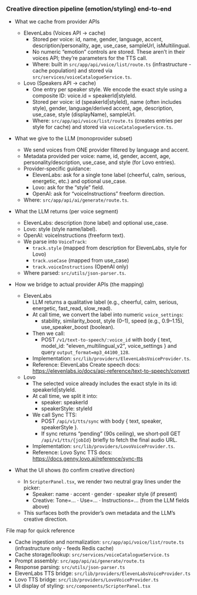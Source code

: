 ### Creative direction pipeline (emotion/styling) end-to-end

- What we cache from provider APIs

  - ElevenLabs (Voices API → cache)
    - Stored per voice: id, name, gender, language, accent, description/personality, age, use_case, sampleUrl, isMultilingual.
    - No numeric “emotion” controls are stored. These aren’t in their voices API; they’re parameters for the TTS call.
    - Where: built in `src/app/api/voice/list/route.ts` (infrastructure - cache population) and stored via `src/services/voiceCatalogueService.ts`.
  - Lovo (Speakers API → cache)
    - One entry per speaker style. We encode the exact style using a composite ID: voice.id = speakerId|styleId.
    - Stored per voice: id (speakerId|styleId), name (often includes style), gender, language/derived accent, age, description, use_case, style (displayName), sampleUrl.
    - Where: `src/app/api/voice/list/route.ts` (creates entries per style for cache) and stored via `voiceCatalogueService.ts`.

- What we give to the LLM (monoprovider subset)

  - We send voices from ONE provider filtered by language and accent.
  - Metadata provided per voice: name, id, gender, accent, age, personality/description, use_case, and style (for Lovo entries).
  - Provider-specific guidance:
    - ElevenLabs: ask for a single tone label (cheerful, calm, serious, energetic, etc.) and optional use_case.
    - Lovo: ask for the “style” field.
    - OpenAI: ask for “voiceInstructions” freeform direction.
  - Where: `src/app/api/ai/generate/route.ts`.

- What the LLM returns (per voice segment)

  - ElevenLabs: description (tone label) and optional use_case.
  - Lovo: style (style name/label).
  - OpenAI: voiceInstructions (freeform text).
  - We parse into `VoiceTrack`:
    - `track.style` (mapped from description for ElevenLabs, style for Lovo)
    - `track.useCase` (mapped from use_case)
    - `track.voiceInstructions` (OpenAI only)
  - Where parsed: `src/utils/json-parser.ts`.

- How we bridge to actual provider APIs (the mapping)

  - ElevenLabs
    - LLM returns a qualitative label (e.g., cheerful, calm, serious, energetic, fast_read, slow_read).
    - At call time, we convert the label into numeric `voice_settings`:
      - stability, similarity_boost, style (0–1), speed (e.g., 0.9–1.15), use_speaker_boost (boolean).
    - Then we call:
      - POST `/v1/text-to-speech/:voice_id` with body { text, model_id: "eleven_multilingual_v2", voice_settings } and query `output_format=mp3_44100_128`.
    - Implementation: `src/lib/providers/ElevenLabsVoiceProvider.ts`.
    - Reference: ElevenLabs Create speech docs: https://elevenlabs.io/docs/api-reference/text-to-speech/convert
  - Lovo
    - The selected voice already includes the exact style in its id: speakerId|styleId.
    - At call time, we split it into:
      - speaker: speakerId
      - speakerStyle: styleId
    - We call Sync TTS:
      - POST `/api/v1/tts/sync` with body { text, speaker, speakerStyle }.
      - If sync returns “pending” (90s ceiling), we short‑poll GET `/api/v1/tts/{jobId}` briefly to fetch the final audio URL.
    - Implementation: `src/lib/providers/LovoVoiceProvider.ts`.
    - Reference: Lovo Sync TTS docs: https://docs.genny.lovo.ai/reference/sync-tts

- What the UI shows (to confirm creative direction)
  - In `ScripterPanel.tsx`, we render two neutral gray lines under the picker:
    - Speaker: name · accent · gender · speaker style (if present)
    - Creative: Tone=… · Use=… · Instructions=… (from the LLM fields above)
  - This surfaces both the provider’s own metadata and the LLM’s creative direction.

File map for quick reference

- Cache ingestion and normalization: `src/app/api/voice/list/route.ts` (infrastructure only - feeds Redis cache)
- Cache storage/lookup: `src/services/voiceCatalogueService.ts`
- Prompt assembly: `src/app/api/ai/generate/route.ts`
- Response parsing: `src/utils/json-parser.ts`
- ElevenLabs TTS bridge: `src/lib/providers/ElevenLabsVoiceProvider.ts`
- Lovo TTS bridge: `src/lib/providers/LovoVoiceProvider.ts`
- UI display of styling: `src/components/ScripterPanel.tsx`

